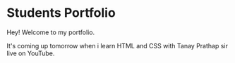 # Students Portfolio

Hey! Welcome to my portfolio.

It's coming up tomorrow when i learn HTML and CSS with Tanay Prathap sir live on YouTube.
